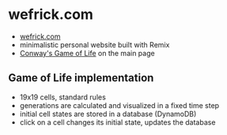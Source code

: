 # wefrick.com
- [wefrick.com](https://wefrick.com)
- minimalistic personal website built with Remix
- [Conway's Game of Life](https://en.wikipedia.org/wiki/Conway%27s_Game_of_Life) on the main page


## Game of Life implementation
- 19x19 cells, standard rules
- generations are calculated and visualized in a fixed time step
- initial cell states are stored in a database (DynamoDB)
- click on a cell changes its initial state, updates the database